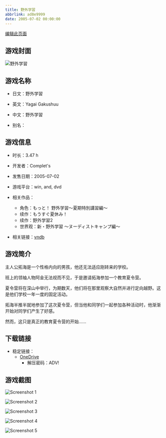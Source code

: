 ```yaml
---
title: 野外学習
abbrlink: ad8e9999
date: 2005-07-02 00:00:00
---
```

[编辑此页面](https://github.com/ACG-3/ADV3-source/blob/main/source/_posts/games/%E9%87%8E%E5%A4%96%E5%AD%A6%E7%BF%92.md)

## 游戏封面

![野外学習](https://pan.timero.xyz/onedrive/img_lib_001/%E9%87%8E%E5%A4%96%E5%AD%A6%E7%BF%92_cover.avif)


## 游戏名称

- 日文：野外学習
- 英文：Yagai Gakushuu
- 中文：野外学習

- 别名：


## 游戏信息

- 时长：3.47 h
- 开发者：Complet's
- 发售日期：2005-07-02
- 游戏平台：win, and, dvd
- 相关作品：
   - 角色：もっと！ 野外学習～夏期特別講習編～
   - 续作：もうすぐ夏休み！
   - 续作：野外学習2
   - 世界观：新・野外学習 ～ヌーディストキャンプ編～

- 相关链接：[vndb](https://vndb.org/v3346)


## 游戏简介

主人公拓海是一个性格内向的男孩，他还无法适应刚转来的学校。

班上的领袖人物阿金无法视而不见，于是邀请拓海参加一个教育夏令营。

夏令营将在深山中举行，为期数天，他们将在那里观察大自然并进行定向越野。这是他们学校一年一度的固定活动。

拓海半推半就地参加了这次夏令营，但当他和同学们一起参加各种活动时，他渐渐开始对同学们产生了好感。

然而，这只是真正的教育夏令营的开始......




## 下载链接

- 稳定链接：
    - [OneDrive](https://pan.timero.xyz/onedrive/adv_lib_001/%E9%87%8E%E5%A4%96%E5%AD%A6%E7%BF%92)
        - 解压密码：ADV!



## 游戏截图


![Screenshot 1](https://pan.timero.xyz/onedrive/img_lib_001/%E9%87%8E%E5%A4%96%E5%AD%A6%E7%BF%92_Screenshot_1.avif)

![Screenshot 2](https://pan.timero.xyz/onedrive/img_lib_001/%E9%87%8E%E5%A4%96%E5%AD%A6%E7%BF%92_Screenshot_2.avif)

![Screenshot 3](https://pan.timero.xyz/onedrive/img_lib_001/%E9%87%8E%E5%A4%96%E5%AD%A6%E7%BF%92_Screenshot_3.avif)

![Screenshot 4](https://pan.timero.xyz/onedrive/img_lib_001/%E9%87%8E%E5%A4%96%E5%AD%A6%E7%BF%92_Screenshot_4.avif)

![Screenshot 5](https://pan.timero.xyz/onedrive/img_lib_001/%E9%87%8E%E5%A4%96%E5%AD%A6%E7%BF%92_Screenshot_5.avif)

